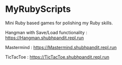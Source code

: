 # MyRubyScripts
Mini Ruby based games for polishing my Ruby skills.

Hangman with Save/Load functionality : https://Hangman.shubhpandit.repl.run

Mastermind : https://Mastermind.shubhpandit.repl.run

TicTacToe : https://TicTacToe.shubhpandit.repl.run
